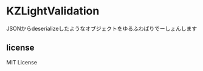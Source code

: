 KZLightValidation
=================


JSONからdeserializeしたようなオブジェクトをゆるふわばりでーしょんします


license
--------------

MIT License
